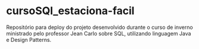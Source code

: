 # cursoSQl_estaciona-facil
Repositório para deploy do projeto desenvolvido durante o curso de inverno ministrado pelo professor Jean Carlo sobre SQL, utilizando linguagem Java e Design Patterns.
